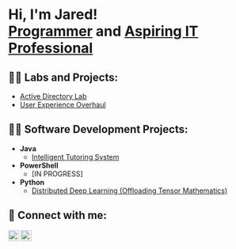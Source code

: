 <h1>Hi, I'm Jared! <br/><a href="https://github.com/Jnathenson96">Programmer</a> and <a href="https://www.linkedin.com/in/jared-nathenson-129180195">Aspiring IT Professional</a>

<h2>👨‍💻 Labs and Projects:</h2>

- [Active Directory Lab](https://github.com/Jnathenson96/AD_Lab/tree/main)
- [User Experience Overhaul](https://mpr37x.axshare.com/#g=1&p=home)

<h2>👨‍💻 Software Development Projects:</h2>

- <b>Java</b>
  - [Intelligent Tutoring System](https://github.com/Jnathenson96/CSE360Project1)
- <b>PowerShell</b>
  - [IN PROGRESS]
- <b>Python</b>
  - [Distributed Deep Learning (Offloading Tensor Mathematics)](https://github.com/Jnathenson96/distributed-deep-learning)

<h2> 🤳 Connect with me:</h2>

[<img align="left" alt="JoshMadakor | LinkedIn" width="22px" src="https://cdn.jsdelivr.net/npm/simple-icons@v3/icons/linkedin.svg" />][linkedin]
[<img align="left" alt="JoshMadakor | Instagram" width="22px" src="https://cdn.jsdelivr.net/npm/simple-icons@v3/icons/instagram.svg" />][instagram]

[instagram]: https://www.instagram.com/jnathenson96/
[linkedin]: https://www.linkedin.com/in/JaredNathenson/
